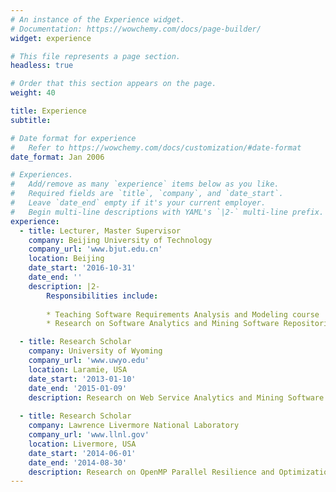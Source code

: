 ```yaml
---
# An instance of the Experience widget.
# Documentation: https://wowchemy.com/docs/page-builder/
widget: experience

# This file represents a page section.
headless: true

# Order that this section appears on the page.
weight: 40

title: Experience
subtitle:

# Date format for experience
#   Refer to https://wowchemy.com/docs/customization/#date-format
date_format: Jan 2006

# Experiences.
#   Add/remove as many `experience` items below as you like.
#   Required fields are `title`, `company`, and `date_start`.
#   Leave `date_end` empty if it's your current employer.
#   Begin multi-line descriptions with YAML's `|2-` multi-line prefix.
experience:
  - title: Lecturer, Master Supervisor
    company: Beijing University of Technology
    company_url: 'www.bjut.edu.cn'
    location: Beijing
    date_start: '2016-10-31'
    date_end: ''
    description: |2-
        Responsibilities include:
        
        * Teaching Software Requirements Analysis and Modeling course 
        * Research on Software Analytics and Mining Software Repositories (MSR) 

  - title: Research Scholar
    company: University of Wyoming
    company_url: 'www.uwyo.edu'
    location: Laramie, USA
    date_start: '2013-01-10'
    date_end: '2015-01-09'
    description: Research on Web Service Analytics and Mining Software Repositories 
  
  - title: Research Scholar
    company: Lawrence Livermore National Laboratory
    company_url: 'www.llnl.gov'
    location: Livermore, USA
    date_start: '2014-06-01'
    date_end: '2014-08-30'
    description: Research on OpenMP Parallel Resilience and Optimization
---
```

